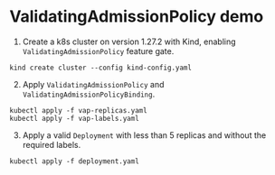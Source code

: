 # ValidatingAdmissionPolicy demo

1. Create a k8s cluster on version 1.27.2 with Kind, enabling `ValidatingAdmissionPolicy` feature gate.
```shell
kind create cluster --config kind-config.yaml
```

2. Apply `ValidatingAdmissionPolicy` and `ValidatingAdmissionPolicyBinding`.
```shell
kubectl apply -f vap-replicas.yaml
kubectl apply -f vap-labels.yaml
```

3. Apply a valid `Deployment` with less than 5 replicas and without the required labels.
```shell
kubectl apply -f deployment.yaml
```
